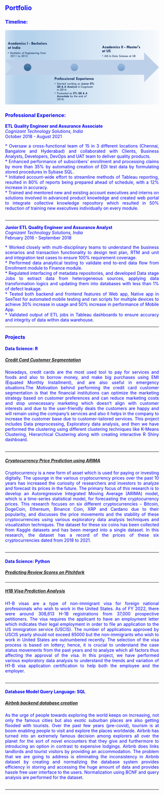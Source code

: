 <span style="color:blue;">

## Portfolio

### Timeline:
<img src="Images/Timeline.png?raw=true"/>


### Professional Experience:
**ETL Quality Engineer and Assurance Associate** <br />
*Cognizant Technology Solutions, India*<br />
October 2018 - August 2021
<br />
<div style="text-align: justify"> 
* Oversaw a cross-functional team of 15 in 3 different locations (Chennai, Bangalore and Hyderabad) and collaborated with Clients, Business Analysts, Developers, DevOps and UAT team to deliver quality products.<br />
* Enhanced performance of subscribers' enrollment and processing claims by more than 35% by automating creation of EDI test data by formulating stored procedures in Sybase SQL.<br />
* Initiated account-wide effort to streamline methods of Tableau reporting, resulted in 80% of reports being prepared ahead of schedule, with a 12% increase in accuracy.<br />
* Trained and mentored new and existing account executives and interns on solutions involved in advanced product knowledge and created web portal to integrate collective knowledge repository which resulted in 50% reduction of training new executives individually on every module.
</div>
<br />

---

**Junior ETL Quality Engineer and Assurance Analyst**<br />
*Cognizant Technology Solutions, India*<br />
February 2016 - September 2018
<br />
<div style="text-align: justify"> 
* Worked closely with multi-disciplinary teams to understand the business scenarios and transaction functionality to design test plan, RTM and unit and integration test cases to ensure 100% requirement coverage.<br />
* Performed data analytical testing to validate end to-end data flow from Enrollment module to Finance module.<br />
* Regulated interfacing of metadata repositories, and developed Data stage Jobs to extract data from heterogeneous sources, applying data transformation logics and updating them into databases with less than 1% of defect leakage.<br />
* Tested both backend and frontend features of Web app, Native app in SeeTest for automated mobile testing and ran scripts for multiple devices to achieve 30% increase in usage and 50% increase in performance of Mobile App.<br />
* Validated output of ETL jobs in Tableau dashboards to ensure accuracy and integrity of data within data warehouse.
</div>


---
### Projects

#### Data Science: R
##### [Credit Card Customer Segmentation](/1.1_Credit_card.md)
<div style="text-align: justify"> 
Nowadays, credit cards are the most used tool to pay for services and foods and also to borrow money, and make big purchases using EMI (Equated Monthly Installment), and are also useful in emergency situations.The Motivation behind performing the credit card customer segmentation is that the financial institutions can optimize the marketing strategy based on customer preferences and can reduce marketing costs and stop unnecessary marketing which doesn’t align with customer interests and due to the user-friendly deals the customers are happy and will remain using the company’s services and also it helps in the company to increase the customer base due to customer-tailored services.
This project includes Data preprocessing, Exploratory data analysis, and then we have performed the clustering using different clustering techniques like K-Means Clustering, Hierarchical Clustering along with creating interactive R Shiny dashboard.
</div>
<br />


---
##### [Cryptocurrency Price Prediction using ARIMA](/02_Crypto.pdf)
<div style="text-align: justify"> 
Cryptocurrency is a new form of asset which is used for paying or investing digitally. The upsurge in the various cryptocurrency prices over the past 10 years has increased the curiosity of researchers and investors to analyze and forecast its prices in the future. The primary focus of this research is to develop an Autoregressive Integrated Moving Average (ARIMA) model, which is a time-series statistical model, for forecasting the cryptocurrency prices. This research focuses on six different cryptocurrencies – Bitcoin, DogeCoin, Ethereum, Binance Coin, XRP and Cardano due to their popularity, and discusses the price movements and the stability of these cryptocurrencies using various exploratory data analysis techniques and visualization techniques. The dataset for these six coins has been collected from Kaggle datasets and has been merged into a single dataset. In this research, the dataset has a record of the prices of these six cryptocurrencies dated from 2018 to 2021.
</div>
<br />

---

#### Data Science: Python

##### [Predicting Review Scores on Pitchfork](/2.1_pitch_fork.html)

---
##### [H1B Visa Prediction Analysis](/H1B_Visa_Report.pdf)
<div style="text-align: justify"> 
H1-B visas are a type of non-immigrant visa for foreign national professionals who wish to work in the United States. As of FY 2022, there were around 308,613 H-1B registrations from 37,000 prospective petitioners. The visa requires the applicant to have an employment letter which indicates their legal employment in order to file an application to the US immigration service (USCIS). The number of applications approved by USCIS yearly should not exceed 85000 but the non-immigrants who wish to work in United States are outnumbered recently. The selection of the visa process is based on lottery; hence, it is crucial to understand the case status movements from the past years and to analyze which all factors thus affecting the approval of the visa. In this project, we have performed various exploratory data analysis to understand the trends and variation of H1-B visa application certification to help both the employee and the employer.
</div>
<br />

---

#### Database Model Query Language: SQL
##### [Airbnb backend database creation](/3_SQL_airbnb.pdf)
<div style="text-align: justify"> 
As the urge of people towards exploring the world keeps on increasing, not only the famous cities but also exotic suburban places are also getting flooded with tourists. Over the past few years (pre-covid), tourism is at boom enabling people to visit and explore the places worldwide. Airbnb has turned into an extremely famous decision among explorers all over the planet for the sort of novel encounters that they give and furthermore to introducing an option in contrast to expensive lodgings. Airbnb does links landlords and tourist visitors by providing an accommodation. The problem that we are going to address is eliminating the inconsistency in Airbnb dataset by creating and normalizing the database system provides efficiency in storing and accessing the huge amount of data and provides hassle free user interface to the users. Normalization using BCNF and query analysis are performed for the dataset.
</div>
<br />

---
</span>
